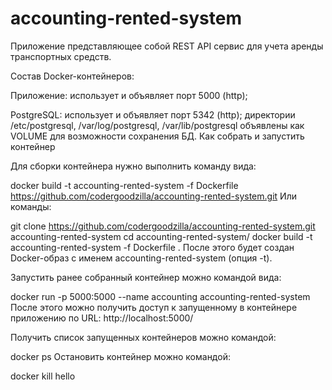 # accounting-rented-system

Приложение представляющее собой REST API сервис для учета аренды транспортных средств.


Состав Docker-контейнеров:

Приложение:
использует и объявляет порт 5000 (http);

PostgreSQL:
использует и объявляет порт 5342 (http);
директории /etc/postgresql, /var/log/postgresql, /var/lib/postgresql объявлены как VOLUME для возможности сохранения БД.
Как собрать и запустить контейнер

Для сборки контейнера нужно выполнить команду вида:

docker build -t accounting-rented-system -f Dockerfile https://github.com/codergoodzilla/accounting-rented-system.git
Или команды:

git clone https://github.com/codergoodzilla/accounting-rented-system.git accounting-rented-system
cd accounting-rented-system/
docker build -t accounting-rented-system -f Dockerfile .
После этого будет создан Docker-образ с именем accounting-rented-system (опция -t).

Запустить ранее собранный контейнер можно командой вида:

docker run -p 5000:5000 --name accounting accounting-rented-system
После этого можно получить доступ к запущенному в контейнере приложению по URL: http://localhost:5000/

Получить список запущенных контейнеров можно командой:

docker ps
Остановить контейнер можно командой:

docker kill hello
